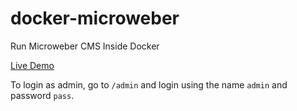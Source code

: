 # docker-microweber
Run Microweber CMS Inside Docker

[Live Demo](https://demo.legionx.org/launch)

To login as admin, go to ```/admin``` and login using the name ```admin``` and password ```pass```.
